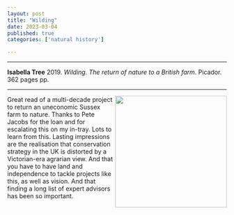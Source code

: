 ```yaml
---
layout: post
title: "Wilding"
date: 2023-03-04
published: true
categories: ['natural history']

---
```



***
<b>Isabella Tree</b> 2019. _Wilding. The return of nature to a British farm_. Picador.  362 pages  pp.

***

<img align="right"  width="256" src="https://images.squarespace-cdn.com/content/v1/59ca669de45a7c7797ba6474/1611148769953-REHOYNQTHHZTSKZT5G9Z/Wilding+Book+Cover+Sun+Times.JPG?format=300w" alt="">  
Great read of a multi-decade project to return an uneconomic Sussex farm to nature. Thanks to Pete Jacobs for the loan and for escalating this on my in-tray.  Lots to learn from this.  Lasting impressions are the realisation that conservation strategy in the UK is distorted by a Victorian-era agrarian view.  And that you have to have land and independence to tackle projects like this, as well as vision.  And that finding a long list of expert advisors has been so important.  

  

